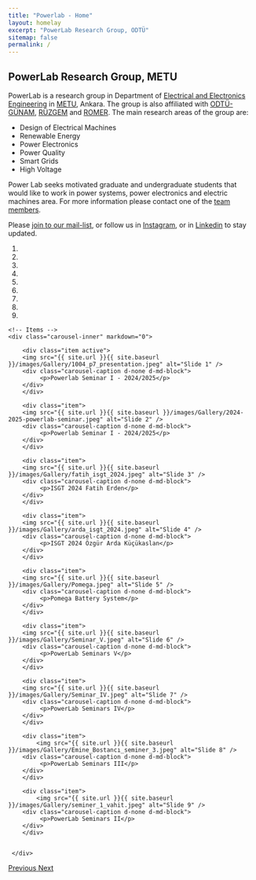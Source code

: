 ```yaml
---
title: "Powerlab - Home"
layout: homelay
excerpt: "PowerLab Research Group, ODTÜ"
sitemap: false
permalink: /
---
```


## PowerLab Research Group, METU

PowerLab is a research group in Department of [Electrical and Electronics Engineering](http://eee.metu.edu.tr/) in [METU](https://www.metu.edu.tr/), Ankara. The group is also affiliated with [ODTÜ-GÜNAM](https://odtugunam.org/), [RÜZGEM](http://ruzgem.metu.edu.tr/) and [ROMER](https://romer.metu.edu.tr/). The main research areas of the group are:

- Design of Electrical Machines
- Renewable Energy
- Power Electronics
- Power Quality
- Smart Grids
- High Voltage

Power Lab seeks  motivated graduate and undergraduate students that would like to work in power systems, power electronics and electric machines area. For more information please contact one of the [team members](/team).

Please [join to our mail-list](https://mailman.metu.edu.tr/mailman/listinfo/ee-powerlab), or follow us in [Instagram](https://www.instagram.com/metupowerlab/), or in [Linkedin](https://www.linkedin.com/company/metu-power-lab/) to stay updated.

<div markdown="0" id="carousel" class="carousel slide" data-ride="carousel" data-interval="5000" data-pause="hover" >
    <!-- Menu -->
    <ol class="carousel-indicators">
        <li data-target="#carousel" data-slide-to="0" class="active"></li>
        <li data-target="#carousel" data-slide-to="1"></li>
        <li data-target="#carousel" data-slide-to="2"></li>
        <li data-target="#carousel" data-slide-to="3"></li>
        <li data-target="#carousel" data-slide-to="4"></li>
        <li data-target="#carousel" data-slide-to="5"></li>
        <li data-target="#carousel" data-slide-to="6"></li>
        <li data-target="#carousel" data-slide-to="7"></li>
        <li data-target="#carousel" data-slide-to="8"></li>    
</ol>


<!-- I added images as png but is the page opens slowly these can be reuploaded as jpg -->
    <!-- Items -->
    <div class="carousel-inner" markdown="0">
        
        <div class="item active">
        <img src="{{ site.url }}{{ site.baseurl }}/images/Gallery/1004_p7_presentation.jpeg" alt="Slide 1" />
		<div class="carousel-caption d-none d-md-block">
    		 <p>Powerlab Seminar I - 2024/2025</p>
  		</div>
        </div>

        <div class="item">
        <img src="{{ site.url }}{{ site.baseurl }}/images/Gallery/2024-2025-powerlab-seminar.jpeg" alt="Slide 2" />
		<div class="carousel-caption d-none d-md-block">
    		 <p>Powerlab Seminar I - 2024/2025</p>
  		</div>
        </div>

        <div class="item">
        <img src="{{ site.url }}{{ site.baseurl }}/images/Gallery/fatih_isgt_2024.jpeg" alt="Slide 3" />
		<div class="carousel-caption d-none d-md-block">
    		 <p>ISGT 2024 Fatih Erden</p>
  		</div>
        </div>

        <div class="item">
        <img src="{{ site.url }}{{ site.baseurl }}/images/Gallery/arda_isgt_2024.jpeg" alt="Slide 4" />
		<div class="carousel-caption d-none d-md-block">
    		 <p>ISGT 2024 Özgür Arda Küçükaslan</p>
  		</div>
        </div>

        <div class="item">
        <img src="{{ site.url }}{{ site.baseurl }}/images/Gallery/Pomega.jpeg" alt="Slide 5" />
		<div class="carousel-caption d-none d-md-block">
    		 <p>Pomega Battery System</p>
  		</div>
        </div>

        <div class="item">
        <img src="{{ site.url }}{{ site.baseurl }}/images/Gallery/Seminar_V.jpeg" alt="Slide 6" />
		<div class="carousel-caption d-none d-md-block">
    		 <p>PowerLab Seminars V</p>
  		</div>
        </div>

        <div class="item">
        <img src="{{ site.url }}{{ site.baseurl }}/images/Gallery/Seminar_IV.jpeg" alt="Slide 7" />
		<div class="carousel-caption d-none d-md-block">
    		 <p>PowerLab Seminars IV</p>
  		</div>
        </div>

        <div class="item">
            <img src="{{ site.url }}{{ site.baseurl }}/images/Gallery/Emine_Bostancı_seminer_3.jpeg" alt="Slide 8" />
		<div class="carousel-caption d-none d-md-block">
    		 <p>PowerLab Seminars III</p>
  		</div>
        </div>

        <div class="item">
            <img src="{{ site.url }}{{ site.baseurl }}/images/Gallery/seminer_1_vahit.jpeg" alt="Slide 9" />
		<div class="carousel-caption d-none d-md-block">
    		 <p>PowerLab Seminars II</p>
  		</div>
        </div>


	 </div>

  <a class="left carousel-control" href="#carousel" role="button" data-slide="prev">
    <span class="glyphicon glyphicon-chevron-left" aria-hidden="true"></span>
    <span class="sr-only">Previous</span>
  </a>
  <a class="right carousel-control" href="#carousel" role="button" data-slide="next">
    <span class="glyphicon glyphicon-chevron-right" aria-hidden="true"></span>
    <span class="sr-only">Next</span>
  </a>
</div>
